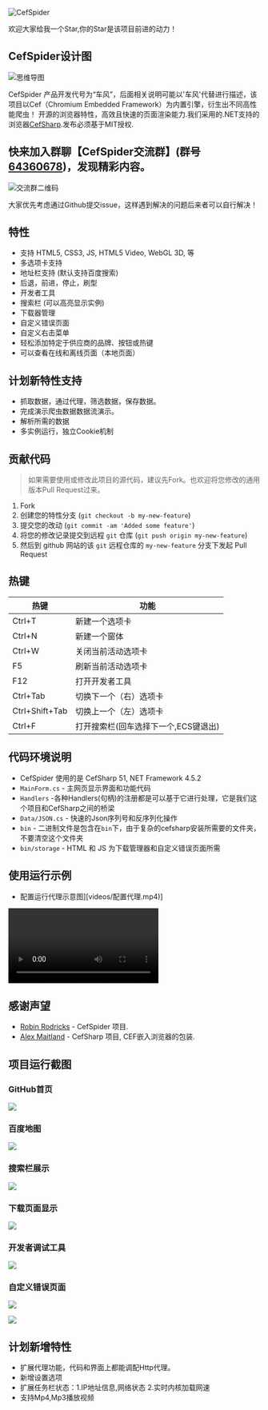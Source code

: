 ![CefSpider](https://raw.githubusercontent.com/robyle/CefSpider/master/src/Resources/CefSpiderLogo.png)

欢迎大家给我一个Star,你的Star是该项目前进的动力！

## CefSpider设计图

![思维导图](https://raw.githubusercontent.com/robyle/CefSpider/master/images/CefSpider.jpg)

CefSpider 产品开发代号为“车风”，后面相关说明可能以'车风'代替进行描述，该项目以Cef（Chromium Embedded Framework）为内置引擎，衍生出不同高性能爬虫！ 开源的浏览器特性，高效且快速的页面渲染能力.我们采用的.NET支持的浏览器[CefSharp](https://github.com/cefsharp/CefSharp/).发布必须基于MIT授权.

## 快来加入群聊【CefSpider交流群】(群号[64360678](https://jq.qq.com/?_wv=1027&k=5tBcDuQ))，发现精彩内容。


![交流群二维码](https://raw.githubusercontent.com/robyle/CefSpider/master/images/CefSpider_Code.png)

大家优先考虑通过Github提交issue，这样遇到解决的问题后来者可以自行解决！


## 特性

- 支持 HTML5, CSS3, JS, HTML5 Video, WebGL 3D, 等
- 多选项卡支持
- 地址栏支持 (默认支持百度搜索)
- 后退，前进，停止，刷型
- 开发者工具
- 搜索栏 (可以高亮显示实例)
- 下载器管理
- 自定义错误页面
- 自定义右击菜单
- 轻松添加特定于供应商的品牌、按钮或热键
- 可以查看在线和离线页面（本地页面）

## 计划新特性支持

- 抓取数据，通过代理，筛选数据，保存数据。
- 完成演示爬虫数据数据流演示。
- 解析所需的数据
- 多实例运行，独立Cookie机制

## 贡献代码

> 如果需要使用或修改此项目的源代码，建议先Fork。也欢迎将您修改的通用版本Pull Request过来。

1. Fork
2. 创建您的特性分支 (`git checkout -b my-new-feature`)
3. 提交您的改动 (`git commit -am 'Added some feature'`)
4. 将您的修改记录提交到远程 `git` 仓库 (`git push origin my-new-feature`)
5. 然后到 github 网站的该 `git` 远程仓库的 `my-new-feature` 分支下发起 Pull Request

## 热键

热键 | 功能
------------ | -------------
Ctrl+T		| 新建一个选项卡
Ctrl+N		| 新建一个窗体
Ctrl+W		| 关闭当前活动选项卡
F5			| 刷新当前活动选项卡
F12			| 打开开发者工具
Ctrl+Tab	| 切换下一个（右）选项卡
Ctrl+Shift+Tab	| 切换上一个（左）选项卡
Ctrl+F		| 打开搜索栏(回车选择下一个,ECS键退出)

## 代码环境说明

- CefSpider 使用的是 CefSharp 51, NET Framework 4.5.2
- `MainForm.cs` - 主网页显示界面和功能代码
- `Handlers` -各种Handlers(句柄)的注册都是可以基于它进行处理，它是我们这个项目和CefSharp之间的桥梁
- `Data/JSON.cs` - 快速的Json序列号和反序列化操作
- `bin` - 二进制文件是包含在`bin`下，由于复杂的cefsharp安装所需要的文件夹，不要清空这个文件夹
- `bin/storage` - HTML 和 JS 为下载管理器和自定义错误页面所需

## 使用运行示例

- 配置运行代理示意图][videos/配置代理.mp4)]

<video src="https://raw.githubusercontent.com/robyle/CefSpider/master/videos/配置代理.mp4" controls="controls">
</video>

## 感谢声望

- [Robin Rodricks](https://github.com/robinrodricks) - CefSpider 项目.
- [Alex Maitland](https://github.com/amaitland) - CefSharp 项目, CEF嵌入浏览器的包装.

## 项目运行截图

### GitHub首页

![](https://raw.githubusercontent.com/robyle/CefSpider/master/images/Github.png)

### 百度地图

![](https://raw.githubusercontent.com/robyle/CefSpider/master/images/baiduMap.png)

### 搜索栏展示

![](https://raw.githubusercontent.com/robyle/CefSpider/master/images/search.png)

### 下载页面显示

![](https://raw.githubusercontent.com/robyle/CefSpider/master/images/FileNotFound.png)

### 开发者调试工具

![](https://raw.githubusercontent.com/robyle/CefSpider/master/images/DevTools.png)

### 自定义错误页面

![](https://raw.githubusercontent.com/robyle/CefSpider/master/images/cantConnect.png)

![](https://raw.githubusercontent.com/robyle/CefSpider/master/images/FileNotFound.png)

## 计划新增特性

- 扩展代理功能，代码和界面上都能调配Http代理。
- 新增设置选项
- 扩展任务栏状态：1.IP地址信息,网络状态 2.实时内核加载网速
- 支持Mp4,Mp3播放视频
